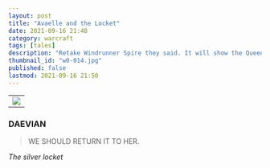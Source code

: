 ```yaml
---
layout: post
title: "Avaelle and the Locket"
date: 2021-09-16 21:48
category: warcraft
tags: [tales]
description: "Retake Windrunner Spire they said. It will show the Queen that we honor her memory. But I couldn't help but think - if she'd really wanted the spire rehabilitated, why wasn't she out here leading the charge herself?"
thumbnail_id: "w0-014.jpg"
published: false
lastmod: 2021-09-16 21:50
---
```

[//]: # ( 09/16/21  -added)

<table class="inline-imgtbl-l">
<tr>
<td><img class="inline-img" src="{{ site.url }}/assets/img/avaelle-the-ladys-necklace.jpg"></td>
</tr>
</table>

### DAEVIAN ###

> WE SHOULD RETURN IT TO HER.

<I>The silver locket
